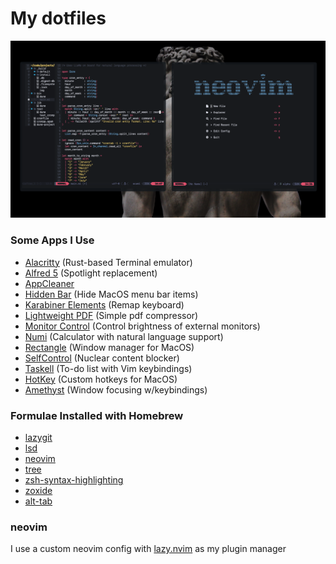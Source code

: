 # My dotfiles
![Example Config](example.png)

### Some Apps I Use
- [Alacritty](https://github.com/alacritty/alacritty) (Rust-based Terminal emulator)
- [Alfred 5](https://www.alfredapp.com/) (Spotlight replacement)
- [AppCleaner](https://freemacsoft.net/appcleaner/)
- [Hidden Bar](https://github.com/dwarvesf/hidden) (Hide MacOS menu bar items)
- [Karabiner Elements](https://karabiner-elements.pqrs.org/) (Remap keyboard)
- [Lightweight PDF](https://lightweightpdf.com/) (Simple pdf compressor)
- [Monitor Control](https://github.com/MonitorControl/MonitorControl) (Control brightness of external monitors)
- [Numi](https://numi.app/) (Calculator with natural language support)
- [Rectangle](https://rectangleapp.com/) (Window manager for MacOS)
- [SelfControl](https://selfcontrolapp.com/) (Nuclear content blocker)
- [Taskell](https://taskell.app) (To-do list with Vim keybindings)
- [HotKey](https://codenuts.de/en/posts/hotkey/) (Custom hotkeys for MacOS)
- [Amethyst](https://github.com/ianyh/Amethyst) (Window focusing w/keybindings)

### Formulae Installed with Homebrew
- [lazygit](https://formulae.brew.sh/formula/lazygit)
- [lsd](https://formulae.brew.sh/formula/lsd)
- [neovim](https://formulae.brew.sh/formula/neovim)
- [tree](https://formulae.brew.sh/formula/tree)
- [zsh-syntax-highlighting](https://formulae.brew.sh/formula/zsh-syntax-highlighting)
- [zoxide](https://github.com/ajeetdsouza/zoxide)
- [alt-tab](https://alt-tab-macos.netlify.app)
  
### neovim
I use a custom neovim config with [lazy.nvim](https://github.com/folke/lazy.nvim) as my plugin manager

